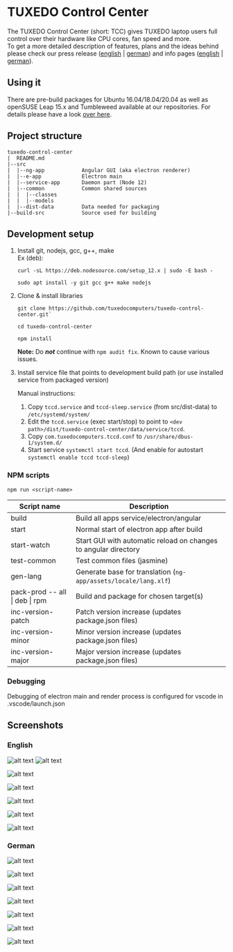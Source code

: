 # TUXEDO Control Center

The TUXEDO Control Center (short: TCC) gives TUXEDO laptop users full control over their hardware like CPU cores, fan speed and more. \
To get a more detailed description of features, plans and the ideas behind please check our press release ([english](https://www.tuxedocomputers.com/en/Infos/News/Everything-under-control-with-the-TUXEDO-Control-Center.tuxedo) | [german](https://www.tuxedocomputers.com/de/Infos/News/Alles-unter-Kontrolle-mit-dem-TUXEDO-Control-Center_1.tuxedo)) and info pages ([english](https://www.tuxedocomputers.com/en/TUXEDO-Control-Center.tuxedo#) | [german](https://www.tuxedocomputers.com/de/TUXEDO-Control-Center.tuxedo)).

## Using it

There are pre-build packages for Ubuntu 16.04/18.04/20.04 as well as openSUSE Leap 15.x and Tumbleweed available at our repositories. For details please have a look [over here](https://www.tuxedocomputers.com/en/Infos/Help-and-Support/Instructions/Add-TUXEDO-Computers-software-package-sources.tuxedo#).

## Project structure

```
tuxedo-control-center
|  README.md
|--src
|  |--ng-app            Angular GUI (aka electron renderer)
|  |--e-app             Electron main
|  |--service-app       Daemon part (Node 12)
|  |--common            Common shared sources
|  |  |--classes
|  |  |--models
|  |--dist-data         Data needed for packaging
|--build-src            Source used for building
```

## Development setup

1. Install git, nodejs, gcc, g++, make \
   Ex (deb):
   ```
   curl -sL https://deb.nodesource.com/setup_12.x | sudo -E bash -

   sudo apt install -y git gcc g++ make nodejs
   ```
2. Clone & install libraries
    ```
    git clone https://github.com/tuxedocomputers/tuxedo-control-center.git`

    cd tuxedo-control-center

    npm install
    ```
   **Note:** Do ***not*** continue with `npm audit fix`. Known to cause various issues.

3. Install service file that points to development build path (or use installed service from packaged version)
   
   Manual instructions:
   1. Copy `tccd.service` and `tccd-sleep.service` (from src/dist-data) to `/etc/systemd/system/`
   2. Edit the `tccd.service` (exec start/stop) to point to `<dev path>/dist/tuxedo-control-center/data/service/tccd`.
   3. Copy `com.tuxedocomputers.tccd.conf` to `/usr/share/dbus-1/system.d/`
   4. Start service `systemctl start tccd`. (And enable for autostart `systemctl enable tccd tccd-sleep`)

### NPM scripts 
`npm run <script-name>`

| Script name                    | Description                                                     |
| ------------------------------ | --------------------------------------------------------------- |
| build                          | Build all apps service/electron/angular                         |
| start                          | Normal start of electron app after build                        |
| start-watch                    | Start GUI with automatic reload on changes to angular directory |
| test-common                    | Test common files (jasmine)                                     |
| gen-lang                       | Generate base for translation (`ng-app/assets/locale/lang.xlf`) |
| pack-prod -- all \| deb \| rpm | Build and package for chosen target(s)                          |
| inc-version-patch              | Patch version increase (updates package.json files)             |
| inc-version-minor              | Minor version increase (updates package.json files)             |
| inc-version-major              | Major version increase (updates package.json files)             |

### Debugging
Debugging of electron main and render process is configured for vscode in .vscode/launch.json

## Screenshots
### English

![alt text](screenshots/en/Systemmonitor_TCC.png "Systemmonitor")
![alt text](screenshots/en/DarkTheme_TCC.png "Dark Theme")

![alt text](screenshots/en/Tools_TCC.png "Tools")

![alt text](screenshots/en/Mains_Battery_TCC.png "")

![alt text](screenshots/en/Profiles_TCC.png "Profiles")

![alt text](screenshots/en/Profile_Settings_TCC.png "Profile Settings")

![alt text](screenshots/en/ControlCenter_TCC.png "About")

### German
![alt text](screenshots/de/Systemmonitor_TCC.png "Systemmonitor")

![alt text](screenshots/de/DarkTheme_TCC.png "Dark Theme")

![alt text](screenshots/de/Tools_TCC.png "Tools")

![alt text](screenshots/de/Akku_Netz_TCC.png "")

![alt text](screenshots/de/Profile_TCC.png "Profile")

![alt text](screenshots/de/Profil_Einstellungen_TCC.png "Profil Einstellungen")

![alt text](screenshots/de/ControlCenter_TCC.png "")
